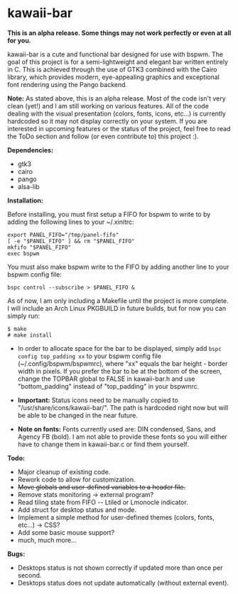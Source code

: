 kawaii-bar
===
**This is an alpha release. Some things may not work perfectly or even at all for you.**

kawaii-bar is a cute and functional bar designed for use with bspwm. The goal of this project is for a semi-lightweight and elegant bar written entirely in C. This is achieved through the use of GTK3 combined with the Cairo library, which provides modern, eye-appealing graphics and exceptional font rendering using the Pango backend.

**Note:**
As stated above, this is an alpha release. Most of the code isn't very clean (yet!) and I am still working on various features. All of the code dealing with the visual presentation (colors, fonts, icons, etc...) is currently hardcoded so it may not display correctly on your system. If you are interested in upcoming features or the status of the project, feel free to read the ToDo section and follow (or even contribute to) this project :).

**Dependencies:**

* gtk3
* cairo
* pango
* alsa-lib

**Installation:**

Before installing, you must first setup a FIFO for bspwm to  write to by adding the following lines to your ~/.xinitrc:

    export PANEL_FIFO="/tmp/panel-fifo"
    [ -e "$PANEL_FIFO" ] && rm "$PANEL_FIFO"
    mkfifo "$PANEL_FIFO"
    exec bspwm

You must also make bspwm write to the FIFO by adding another line to your bspwm config file:

    bspc control --subscribe > $PANEL_FIFO &

As of now, I am only including a Makefile until the project is more complete. I will include an Arch Linux PKGBUILD in future builds, but for now you can simply run:

	$ make
	# make install

* In order to allocate space for the bar to be displayed, simply add `bspc config top_padding xx` to your bspwm config file (~/.config/bspwm/bspwmrc), where "xx" equals the bar height - border width in pixels. If you prefer the bar to be at the bottom of the screen, change the TOPBAR global to FALSE in kawaii-bar.h and use "bottom\_padding" instead of "top\_padding" in your bspwmrc.

* **Important:** Status icons need to be manually copied  to "/usr/share/icons/kawaii-bar/". The path is hardcoded right now but will be able to be changed in the near future.

* **Note on fonts:** Fonts currently used are: DIN condensed, Sans, and Agency FB (bold). I am not able to provide these fonts so you will either have to change them in kawaii-bar.c or find them yourself.

**Todo:**

* Major cleanup of existing code.
* Rework code to allow for customization.
* ~~Move globals and user-defined variables to a header file.~~
* Remove stats monitoring -> external program?
* Read tiling state from FIFO -- Ltiled or Lmonocle indicator.
* Add struct for desktop status and mode.
* Implement a simple method for user-defined themes (colors, fonts, etc...) -> CSS?
* Add some basic mouse support?
* much, much more...

**Bugs:**

* Desktops status is not shown correctly if updated more than once per second.
* Desktops status does not update automatically (without external event).
